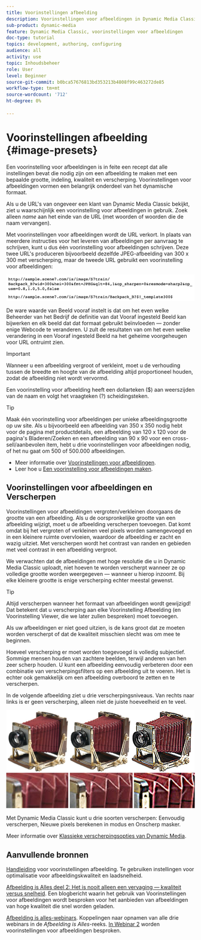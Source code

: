 ```yaml
---
title: Voorinstellingen afbeelding
description: Voorinstellingen voor afbeeldingen in Dynamic Media Classic bevatten alle instellingen die nodig zijn om een afbeelding met een bepaalde grootte, indeling, kwaliteit en verscherping te maken. Voorinstellingen voor afbeeldingen vormen een belangrijk onderdeel van het dynamische formaat. Als u naar een URL in Dynamic Media Classic kijkt, kunt u gemakkelijk zien of een voorinstelling voor afbeeldingen in gebruik is. Meer informatie over voorinstellingen voor afbeeldingen, waarom ze zo nuttig zijn en hoe u ze kunt maken.
sub-product: dynamic-media
feature: Dynamic Media Classic, voorinstellingen voor afbeeldingen
doc-type: tutorial
topics: development, authoring, configuring
audience: all
activity: use
topic: Inhoudsbeheer
role: User
level: Beginner
source-git-commit: b0bca57676813bd353213b4808f99c463272de85
workflow-type: tm+mt
source-wordcount: '712'
ht-degree: 0%

---
```



# Voorinstellingen afbeelding {#image-presets}

Een voorinstelling voor afbeeldingen is in feite een recept dat alle instellingen bevat die nodig zijn om een afbeelding te maken met een bepaalde grootte, indeling, kwaliteit en verscherping. Voorinstellingen voor afbeeldingen vormen een belangrijk onderdeel van het dynamische formaat.

Als u de URL&#39;s van ongeveer een klant van Dynamic Media Classic bekijkt, ziet u waarschijnlijk een voorinstelling voor afbeeldingen in gebruik. Zoek alleen $name$ aan het einde van de URL (met woorden of woorden die de naam vervangen).

Met voorinstellingen voor afbeeldingen wordt de URL verkort. In plaats van meerdere instructies voor het leveren van afbeeldingen per aanvraag te schrijven, kunt u dus één voorinstelling voor afbeeldingen schrijven. Deze twee URL&#39;s produceren bijvoorbeeld dezelfde JPEG-afbeelding van 300 x 300 met verscherping, maar de tweede URL gebruikt een voorinstelling voor afbeeldingen:

![afbeelding](assets/image-presets/image-preset-2.png)

De ware waarde van Beeld vooraf instelt is dat om het even welke Beheerder van het Bedrijf de definitie van dat Vooraf ingesteld Beeld kan bijwerken en elk beeld dat dat formaat gebruikt beïnvloeden — zonder enige Webcode te veranderen. U zult de resultaten van om het even welke verandering in een Vooraf ingesteld Beeld na het geheime voorgeheugen voor URL ontruimt zien.

>[!IMPORTANT]
>
>Wanneer u een afbeelding vergroot of verkleint, moet u de verhouding tussen de breedte en hoogte van de afbeelding altijd proportioneel houden, zodat de afbeelding niet wordt vervormd.

Een voorinstelling voor afbeelding heeft een dollarteken ($) aan weerszijden van de naam en volgt het vraagteken (?) scheidingsteken.

>[!TIP]
>
>Maak één voorinstelling voor afbeeldingen per unieke afbeeldingsgrootte op uw site. Als u bijvoorbeeld een afbeelding van 350 x 350 nodig hebt voor de pagina met productdetails, een afbeelding van 120 x 120 voor de pagina&#39;s Bladeren/Zoeken en een afbeelding van 90 x 90 voor een cross-sell/aanbevolen item, hebt u drie voorinstellingen voor afbeeldingen nodig, of het nu gaat om 500 of 500.000 afbeeldingen.

- Meer informatie over [Voorinstellingen voor afbeeldingen](https://docs.adobe.com/content/help/en/dynamic-media-classic/using/image-sizing/setting-image-presets.html).
- Leer hoe u [Een voorinstelling voor afbeeldingen maken](https://docs.adobe.com/content/help/en/dynamic-media-classic/using/image-sizing/setting-image-presets.html#creating-an-image-preset).

## Voorinstellingen voor afbeeldingen en Verscherpen

Voorinstellingen voor afbeeldingen vergroten/verkleinen doorgaans de grootte van een afbeelding. Als u de oorspronkelijke grootte van een afbeelding wijzigt, moet u de afbeelding verscherpen toevoegen. Dat komt omdat bij het vergroten of verkleinen veel pixels worden samengevoegd en in een kleinere ruimte overvloeien, waardoor de afbeelding er zacht en wazig uitziet. Met verscherpen wordt het contrast van randen en gebieden met veel contrast in een afbeelding vergroot.

We verwachten dat de afbeeldingen met hoge resolutie die u in Dynamic Media Classic uploadt, niet hoeven te worden verscherpt wanneer ze op volledige grootte worden weergegeven — wanneer u hierop inzoomt. Bij elke kleinere grootte is enige verscherping echter meestal gewenst.

>[!TIP]
>
>Altijd verscherpen wanneer het formaat van afbeeldingen wordt gewijzigd! Dat betekent dat u verscherping aan elke Voorinstelling Afbeelding (en Voorinstelling Viewer, die we later zullen bespreken) moet toevoegen.
>
>Als uw afbeeldingen er niet goed uitzien, is de kans groot dat ze moeten worden verscherpt of dat de kwaliteit misschien slecht was om mee te beginnen.

Hoeveel verscherping er moet worden toegevoegd is volledig subjectief. Sommige mensen houden van zachtere beelden, terwijl anderen van hen zeer scherp houden. U kunt een afbeelding eenvoudig verbeteren door een combinatie van verscherpingsfilters op een afbeelding uit te voeren. Het is echter ook gemakkelijk om een afbeelding overboord te zetten en te verscherpen.

In de volgende afbeelding ziet u drie verscherpingsniveaus. Van rechts naar links is er geen verscherping, alleen niet de juiste hoeveelheid en te veel.

![afbeelding](assets/image-presets/image-presets-1.jpg)

Met Dynamic Media Classic kunt u drie soorten verscherpen: Eenvoudig verscherpen, Nieuwe pixels berekenen in modus en Onscherp masker.

Meer informatie over [Klassieke verscherpingsopties van Dynamic Media](https://docs.adobe.com/content/help/en/dynamic-media-classic/using/master-files/sharpening-image.html#sharpening_an_image).

## Aanvullende bronnen

[Handleiding](https://www.adobe.com/content/dam/www/us/en/experience-manager/pdfs/dynamic-media-image-preset-guide.pdf) voor voorinstellingen afbeelding. Te gebruiken instellingen voor optimalisatie voor afbeeldingskwaliteit en laadsnelheid.

[Afbeelding is Alles deel 2: Het is nooit alleen een vervaging — kwaliteit versus snelheid](https://theblog.adobe.com/image-is-everything-part-2-its-never-just-a-blur-quality-versus-speed/). Een blogbericht waarin het gebruik van Voorinstellingen voor afbeeldingen wordt besproken voor het aanbieden van afbeeldingen van hoge kwaliteit die snel worden geladen.

[Afbeelding is alles-webinars](https://dynamicmediaseries2019.enterprise.adobeevents.com/). Koppelingen naar opnamen van alle drie webinars in de _Afbeelding is Alles_-reeks. [In Webinar 2](https://seminars.adobeconnect.com/p6lqaotpjnd3) worden voorinstellingen voor afbeeldingen besproken.
